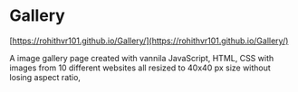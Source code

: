 # Gallery

[https://rohithvr101.github.io/Gallery/](https://rohithvr101.github.io/Gallery/)

A image gallery page created with vannila JavaScript, HTML, CSS with images from 10 different websites all resized to 40x40 px size without losing aspect ratio,
